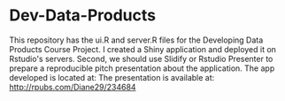 # Dev-Data-Products
This repository has the ui.R and server.R files for the Developing Data Products Course Project.
I created a Shiny application and deployed it on Rstudio's servers.
Second, we should use Slidify or Rstudio Presenter to prepare a reproducible pitch presentation about the application.
The app developed is located at:
The presentation is available at: http://rpubs.com/Diane29/234684 
